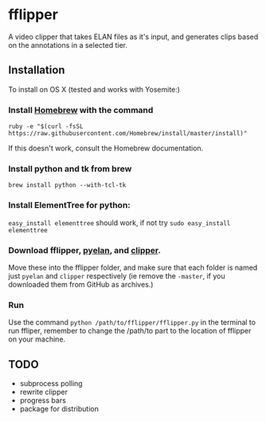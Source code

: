 fflipper
================================

A video clipper that takes ELAN files as it's input, and generates clips based on the annotations in a selected tier.


## Installation

To install on OS X (tested and works with Yosemite:)

### Install [Homebrew](http://brew.sh/) with the command 

`ruby -e "$(curl -fsSL https://raw.githubusercontent.com/Homebrew/install/master/install)"`

If this doesn't work, consult the Homebrew documentation.

### Install python and tk from brew
`brew install python --with-tcl-tk`

### Install ElementTree for python:
`easy_install elementtree` should work, if not try `sudo easy_install elementtree`

### Download fflipper, [pyelan](https://github.com/jonkeane/pyelan), and [clipper](https://github.com/jonkeane/clipper).
Move these into the fflipper folder, and make sure that each folder is named just `pyelan` and `clipper` respectively (ie remove the `-master`, if you downloaded them from GitHub as archives.)

### Run
Use the command `python /path/to/fflipper/fflipper.py` in the terminal to run ffliper, remember to change the /path/to part to the location of fflipper on your machine.



TODO
-------------------------
* subprocess polling
* rewrite clipper
* progress bars
* package for distribution

